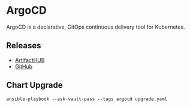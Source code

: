 # ArgoCD

ArgoCD is a declarative, GitOps continuous delivery tool for Kubernetes.

## Releases

- [ArtifactHUB](https://artifacthub.io/packages/helm/argo/argo-cd)
- [GitHub](https://github.com/argoproj/argo-cd/releases)

## Chart Upgrade

```shell
ansible-playbook --ask-vault-pass --tags argocd upgrade.yaml
```
